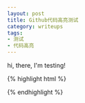 ```yaml
---
layout: post
title: Github代码高亮测试
category: writeups
tags:
- 测试
- 代码高亮
---
```

hi, there, I'm testing!

{% highlight html  %}
<div></div>
{% endhighlight  %}
